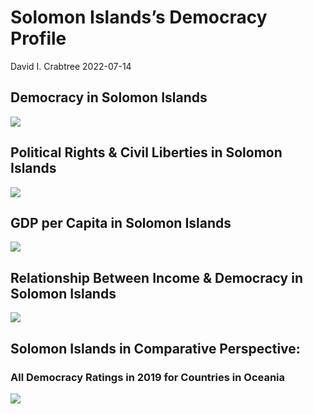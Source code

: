 Solomon Islands’s Democracy Profile
================
David I. Crabtree
2022-07-14

## Democracy in Solomon Islands

![](C:\Users\David\Desktop\PROGRA~1\FILESA~1\DEMOCR~1\reports\SOLOMO~1/figure-gfm/Demscore-1.png)<!-- -->

## Political Rights & Civil Liberties in Solomon Islands

![](C:\Users\David\Desktop\PROGRA~1\FILESA~1\DEMOCR~1\reports\SOLOMO~1/figure-gfm/Political%20Rights%20&%20Civil%20Libs-1.png)<!-- -->

## GDP per Capita in Solomon Islands

![](C:\Users\David\Desktop\PROGRA~1\FILESA~1\DEMOCR~1\reports\SOLOMO~1/figure-gfm/GDP%20per%20Capita-1.png)<!-- -->

## Relationship Between Income & Democracy in Solomon Islands

![](C:\Users\David\Desktop\PROGRA~1\FILESA~1\DEMOCR~1\reports\SOLOMO~1/figure-gfm/Income%20&%20Dem-1.png)<!-- -->

## Solomon Islands in Comparative Perspective:

### All Democracy Ratings in 2019 for Countries in Oceania

![](C:\Users\David\Desktop\PROGRA~1\FILESA~1\DEMOCR~1\reports\SOLOMO~1/figure-gfm/Democracy%20in%20Comparative%20Perspective-1.png)<!-- -->
